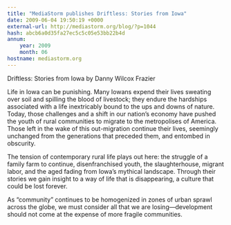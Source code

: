 ```yaml
---
title: "MediaStorm publishes Driftless: Stories from Iowa"
date: 2009-06-04 19:50:19 +0000
external-url: http://mediastorm.org/blog/?p=1044
hash: abcb6a0d35fa27ec5c5c05e53bb22b4d
annum:
    year: 2009
    month: 06
hostname: mediastorm.org
---
```




Driftless: Stories from Iowa by Danny Wilcox Frazier

Life in Iowa can be punishing. Many Iowans expend their lives sweating over soil and spilling the blood of livestock; they endure the hardships associated with a life inextricably bound to the ups and downs of nature. Today, those challenges and a shift in our nation’s economy have pushed the youth of rural communities to migrate to the metropolises of America. Those left in the wake of this out-migration continue their lives, seemingly unchanged from the generations that preceded them, and entombed in obscurity.

The tension of contemporary rural life plays out here: the struggle of a family farm to continue, disenfranchised youth, the slaughterhouse, migrant labor, and the aged fading from Iowa’s mythical landscape. Through their stories we gain insight to a way of life that is disappearing, a culture that could be lost forever.

As “community” continues to be homogenized in zones of urban sprawl across the globe, we must consider all that we are losing—development should not come at the expense of more fragile communities.








